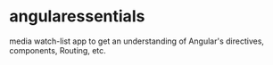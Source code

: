 # angularessentials
media watch-list app to get an understanding of Angular's directives, components, Routing, etc.
